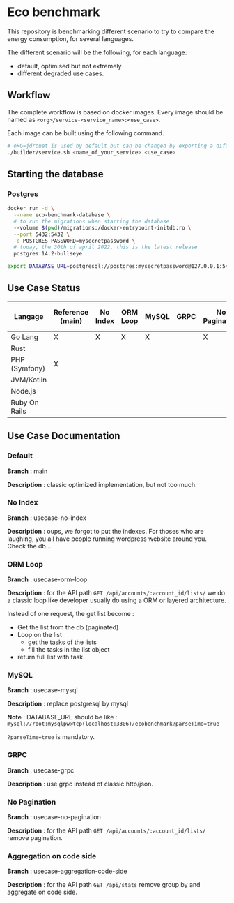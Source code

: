 # Eco benchmark

This repository is benchmarking different scenario to try to compare the energy consumption, for several languages.

The different scenario will be the following, for each language:

- default, optimised but not extremely
- different degraded use cases.

## Workflow

The complete workflow is based on docker images. Every image should be named as `<org>/service-<service_name>:<use_case>`.

Each image can be built using the following command.

```bash
# oRG=jdrouet is used by default but can be changed by exporting a different variable.
./builder/service.sh <name_of_your_service> <use_case>
```

## Starting the database

### Postgres

```bash
docker run -d \
  --name eco-benchmark-database \
  # to run the migrations when starting the database
  --volume $(pwd)/migrations:/docker-entrypoint-initdb:ro \
  --port 5432:5432 \
  -e POSTGRES_PASSWORD=mysecretpassword \
  # today, the 30th of april 2022, this is the latest release
  postgres:14.2-bullseye

export DATABASE_URL=postgresql://postgres:mysecretpassword@127.0.0.1:5432/postgres
```


## Use Case Status

| Langage       | Reference (main) | No Index | ORM Loop | MySQL | GRPC | No Pagination | Aggregation on code side |
|---------------|------------------|----------|----------|-------|----|---------------|--------------------------|
| Go Lang       | X                | X        | X        | X     |  | X             | X                        |
| Rust          |                  |          |          |       |  |               |                          |
| PHP (Symfony) | X                |          |          |       |  |               |                          |
| JVM/Kotlin    |                  |          |          |       |  |               |                          |
| Node.js       |                  |          |          |       |  |               |                          |
| Ruby On Rails |                  |          |          |       |  |               |                          |

## Use Case Documentation

### Default

**Branch**  : main

**Description** : classic optimized implementation, but not too much.

### No Index

**Branch** : usecase-no-index

**Description** : oups, we forgot to put the indexes. For thoses who are laughing, you all have people running wordpress website around you. Check the db...

### ORM Loop

**Branch**  : usecase-orm-loop

**Description** : for the API path `GET /api/accounts/:account_id/lists/` we do a classic loop like developer usually do using a ORM or layered architecture.

Instead of one request, the get list become : 
 - Get the list from the db (paginated)
 - Loop on the list
   - get the tasks of the lists
   - fill the tasks in the list object
 - return full list with task.

### MySQL

**Branch**  : usecase-mysql

**Description** : replace postgresql by mysql

**Note** : DATABASE_URL should be like : `mysql://root:mysqlpw@tcp(localhost:3306)/ecobenchmark?parseTime=true`

`?parseTime=true` is mandatory.

### GRPC

**Branch**  : usecase-grpc

**Description** : use grpc instead of classic http/json.

### No Pagination

**Branch**  : usecase-no-pagination

**Description** : for the API path `GET /api/accounts/:account_id/lists/` remove pagination.

### Aggregation on code side

**Branch**  : usecase-aggregation-code-side

**Description** : for the API path `GET /api/stats` remove group by and aggregate on code side.